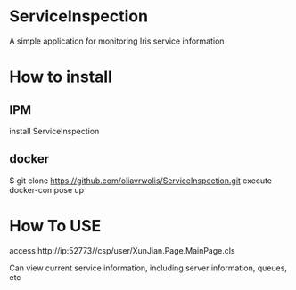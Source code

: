# ServiceInspection

A simple application for monitoring Iris service information

# How to install

## IPM
 install ServiceInspection
## docker 
$ git clone https://github.com/oliavrwolis/ServiceInspection.git
execute docker-compose up
# How To USE

access  http://ip:52773//csp/user/XunJian.Page.MainPage.cls

Can view current service information, including server information, queues, etc
 
